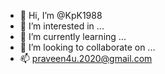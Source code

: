 - 👋 Hi, I’m @KpK1988
- 👀 I’m interested in ...
- 🌱 I’m currently learning ...
- 💞️ I’m looking to collaborate on ...
- 📫 praveen4u.2020@gmail.com

<!---
KpK1988/KpK1988 is a ✨ special ✨ repository because its `README.md` (this file) appears on your GitHub profile.
You can click the Preview link to take a look at your changes.
--->
